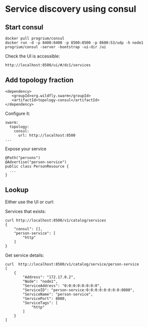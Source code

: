 # Service discovery using consul

## Start consul

```
docker pull progrium/consul
docker run -d -p 8400:8400 -p 8500:8500 -p 8600:53/udp -h node1 progrium/consul -server -bootstrap -ui-dir /ui
```

Check the UI is accessible:

```
http://localhost:8500/ui/#/dc1/services
```

## Add topology fraction

```
<dependency>
   <groupId>org.wildfly.swarm</groupId>
   <artifactId>topology-consul</artifactId>
</dependency>
```

Configure it:
```
swarm:
  topology:
    consul:
      url: http://localhost:8500
...
```

Expose your service

```
@Path("persons")
@Advertise("person-service")
public class PersonResource {
  ...
}
```

## Lookup

Either use the UI or curl:

Services that exists:
```
curl http://localhost:8500/v1/catalog/services
{
    "consul": [],
    "person-service": [
        "http"
    ]
}

```

Get service details:

```
curl  http://localhost:8500/v1/catalog/service/person-service
[
    {
        "Address": "172.17.0.2",
        "Node": "node1",
        "ServiceAddress": "0:0:0:0:0:0:0:0",
        "ServiceID": "person-service:0:0:0:0:0:0:0:0:8080",
        "ServiceName": "person-service",
        "ServicePort": 8080,
        "ServiceTags": [
            "http"
        ]
    }
]

```
